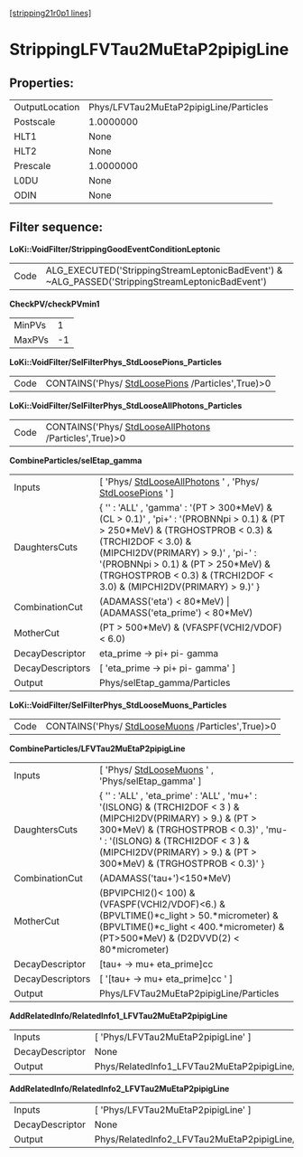 [[stripping21r0p1 lines]](./stripping21r0p1-leptonic)

# StrippingLFVTau2MuEtaP2pipigLine

## Properties:

|                |                                        |
|----------------|----------------------------------------|
| OutputLocation | Phys/LFVTau2MuEtaP2pipigLine/Particles |
| Postscale      | 1.0000000                              |
| HLT1           | None                                   |
| HLT2           | None                                   |
| Prescale       | 1.0000000                              |
| L0DU           | None                                   |
| ODIN           | None                                   |

## Filter sequence:

**LoKi::VoidFilter/StrippingGoodEventConditionLeptonic**

|      |                                                                                                   |
|------|---------------------------------------------------------------------------------------------------|
| Code | ALG_EXECUTED('StrippingStreamLeptonicBadEvent') & \~ALG_PASSED('StrippingStreamLeptonicBadEvent') |

**CheckPV/checkPVmin1**

|        |     |
|--------|-----|
| MinPVs | 1   |
| MaxPVs | -1  |

**LoKi::VoidFilter/SelFilterPhys_StdLoosePions_Particles**

|      |                                                                                       |
|------|---------------------------------------------------------------------------------------|
| Code | CONTAINS('Phys/ [StdLoosePions](./stripping21r0p1-stdloosepions) /Particles',True)\>0 |

**LoKi::VoidFilter/SelFilterPhys_StdLooseAllPhotons_Particles**

|      |                                                                                                 |
|------|-------------------------------------------------------------------------------------------------|
| Code | CONTAINS('Phys/ [StdLooseAllPhotons](./stripping21r0p1-stdlooseallphotons) /Particles',True)\>0 |

**CombineParticles/selEtap_gamma**

|                  |                                                                                                                                                                                                                                                                                                                 |
|------------------|-----------------------------------------------------------------------------------------------------------------------------------------------------------------------------------------------------------------------------------------------------------------------------------------------------------------|
| Inputs           | [ 'Phys/ [StdLooseAllPhotons](./stripping21r0p1-stdlooseallphotons) ' , 'Phys/ [StdLoosePions](./stripping21r0p1-stdloosepions) ' ]                                                                                                                                                                           |
| DaughtersCuts    | { '' : 'ALL' , 'gamma' : '(PT \> 300\*MeV) & (CL \> 0.1)' , 'pi+' : '(PROBNNpi \> 0.1) & (PT \> 250\*MeV) & (TRGHOSTPROB \< 0.3) & (TRCHI2DOF \< 3.0) & (MIPCHI2DV(PRIMARY) \> 9.)' , 'pi-' : '(PROBNNpi \> 0.1) & (PT \> 250\*MeV) & (TRGHOSTPROB \< 0.3) & (TRCHI2DOF \< 3.0) & (MIPCHI2DV(PRIMARY) \> 9.)' } |
| CombinationCut   | (ADAMASS('eta') \< 80\*MeV) \| (ADAMASS('eta_prime') \< 80\*MeV)                                                                                                                                                                                                                                                |
| MotherCut        | (PT \> 500\*MeV) & (VFASPF(VCHI2/VDOF) \< 6.0)                                                                                                                                                                                                                                                                  |
| DecayDescriptor  | eta_prime -\> pi+ pi- gamma                                                                                                                                                                                                                                                                                     |
| DecayDescriptors | [ 'eta_prime -\> pi+ pi- gamma' ]                                                                                                                                                                                                                                                                             |
| Output           | Phys/selEtap_gamma/Particles                                                                                                                                                                                                                                                                                    |

**LoKi::VoidFilter/SelFilterPhys_StdLooseMuons_Particles**

|      |                                                                                       |
|------|---------------------------------------------------------------------------------------|
| Code | CONTAINS('Phys/ [StdLooseMuons](./stripping21r0p1-stdloosemuons) /Particles',True)\>0 |

**CombineParticles/LFVTau2MuEtaP2pipigLine**

|                  |                                                                                                                                                                                                                                                                      |
|------------------|----------------------------------------------------------------------------------------------------------------------------------------------------------------------------------------------------------------------------------------------------------------------|
| Inputs           | [ 'Phys/ [StdLooseMuons](./stripping21r0p1-stdloosemuons) ' , 'Phys/selEtap_gamma' ]                                                                                                                                                                               |
| DaughtersCuts    | { '' : 'ALL' , 'eta_prime' : 'ALL' , 'mu+' : '(ISLONG) & (TRCHI2DOF \< 3 ) & (MIPCHI2DV(PRIMARY) \> 9.) & (PT \> 300\*MeV) & (TRGHOSTPROB \< 0.3)' , 'mu-' : '(ISLONG) & (TRCHI2DOF \< 3 ) & (MIPCHI2DV(PRIMARY) \> 9.) & (PT \> 300\*MeV) & (TRGHOSTPROB \< 0.3)' } |
| CombinationCut   | (ADAMASS('tau+')\<150\*MeV)                                                                                                                                                                                                                                          |
| MotherCut        | (BPVIPCHI2()\< 100) & (VFASPF(VCHI2/VDOF)\<6.) & (BPVLTIME()\*c_light \> 50.\*micrometer) & (BPVLTIME()\*c_light \< 400.\*micrometer) & (PT\>500\*MeV) & (D2DVVD(2) \< 80\*micrometer)                                                                               |
| DecayDescriptor  | [tau+ -\> mu+ eta_prime]cc                                                                                                                                                                                                                                         |
| DecayDescriptors | [ '[tau+ -\> mu+ eta_prime]cc ' ]                                                                                                                                                                                                                                |
| Output           | Phys/LFVTau2MuEtaP2pipigLine/Particles                                                                                                                                                                                                                               |

**AddRelatedInfo/RelatedInfo1_LFVTau2MuEtaP2pipigLine**

|                 |                                                     |
|-----------------|-----------------------------------------------------|
| Inputs          | [ 'Phys/LFVTau2MuEtaP2pipigLine' ]                |
| DecayDescriptor | None                                                |
| Output          | Phys/RelatedInfo1_LFVTau2MuEtaP2pipigLine/Particles |

**AddRelatedInfo/RelatedInfo2_LFVTau2MuEtaP2pipigLine**

|                 |                                                     |
|-----------------|-----------------------------------------------------|
| Inputs          | [ 'Phys/LFVTau2MuEtaP2pipigLine' ]                |
| DecayDescriptor | None                                                |
| Output          | Phys/RelatedInfo2_LFVTau2MuEtaP2pipigLine/Particles |

